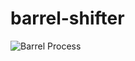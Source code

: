 # barrel-shifter
![Barrel Process](https://github.com/abhaysurya1/barrel-shifter/assets/144906236/da934519-c433-496e-9758-7192a2b64e78)
